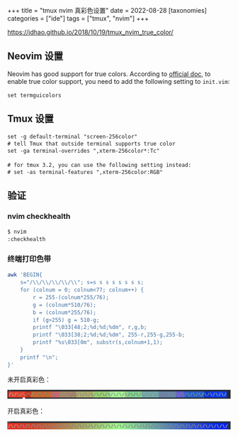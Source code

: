 +++
title = "tmux nvim 真彩色设置"
date = 2022-08-28
[taxonomies]
categories = ["ide"]
tags = ["tmux", "nvim"]
+++

https://jdhao.github.io/2018/10/19/tmux_nvim_true_color/

## Neovim 设置

Neovim has good support for true colors. According to [official doc](https://github.com/neovim/neovim/wiki/FAQ#how-can-i-use-true-color-in-the-terminal), to enable true color support, you need to add the following setting to `init.vim`:

```
set termguicolors
```

## Tmux 设置

```
set -g default-terminal "screen-256color"
# tell Tmux that outside terminal supports true color
set -ga terminal-overrides ",xterm-256color*:Tc"

# for tmux 3.2, you can use the following setting instead:
# set -as terminal-features ",xterm-256color:RGB"
```

## 验证

### nvim checkhealth

```bash
$ nvim
:checkhealth
```

### 终端打印色带

```bash
awk 'BEGIN{
    s="/\\/\\/\\/\\/\\"; s=s s s s s s s s;
    for (colnum = 0; colnum<77; colnum++) {
        r = 255-(colnum*255/76);
        g = (colnum*510/76);
        b = (colnum*255/76);
        if (g>255) g = 510-g;
        printf "\033[48;2;%d;%d;%dm", r,g,b;
        printf "\033[38;2;%d;%d;%dm", 255-r,255-g,255-b;
        printf "%s\033[0m", substr(s,colnum+1,1);
    }
    printf "\n";
}'
```

未开启真彩色：

![without true color](20181023012639.png)

开启真彩色：

![with true color](20181020165808.png)

